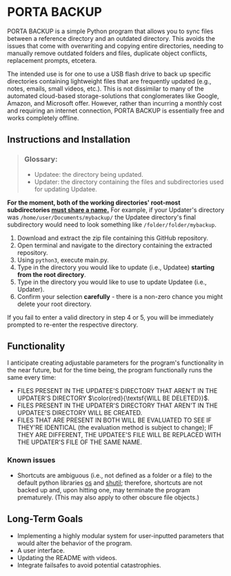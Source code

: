 # PORTA BACKUP
 PORTA BACKUP is a simple Python program that allows you to sync files between a reference directory and an outdated directory. This avoids the issues that come with overwriting and copying entire directories, needing to manually remove outdated folders and files, duplicate object conflicts, replacement prompts, etcetera. 
 
 The intended use is for one to use a USB flash drive to back up specific directories containing lightweight files that are frequently updated (e.g., notes, emails, small videos, etc.). This is not dissimilar to many of the automated cloud-based storage-solutions that conglomerates like Google, Amazon, and Microsoft offer. However, rather than incurring a monthly cost and requiring an internet connection, PORTA BACKUP is essentially free and works completely offline.


## Instructions and Installation
>### Glossary:
>- Updatee: the directory being updated.
>- Updater: the directory containing the files and subdirectories used for updating Updatee.

**For the moment, both of the working directories' root-most subdirectories <ins>must share a name.**</ins> For example, if your Updater's directory was ```/home/user/Documents/mybackup/``` the Updatee directory's final subdirectory would need to look something like ```/folder/folder/mybackup```.

1. Download and extract the zip file containing this GitHub repository.
2. Open terminal and navigate to the directory containing the extracted repository.
3. Using `python3`, execute main.py. 
4. Type in the directory you would like to update (i.e., Updatee) **starting from the root directory**.
5. Type in the directory you would like to use to update Updatee (i.e., Updater).
6. Confirm your selection **carefully** - there is a non-zero chance you might delete your root directory.

If you fail to enter a valid directory in step 4 or 5, you will be immediately prompted to re-enter the respective directory.



## Functionality


I anticipate creating adjustable parameters for the program's functionality in the near future, but for the time being, the program functionally runs the same every time:

- FILES PRESENT IN THE UPDATEE'S DIRECTORY THAT AREN'T IN THE UPDATER'S DIRECTORY $\color{red}{\textsf{WILL BE DELETED}}$.
- FILES PRESENT IN THE UPDATER'S DIRECTORY THAT AREN'T IN THE UPDATEE'S DIRECTORY WILL BE CREATED.
- FILES THAT ARE PRESENT IN BOTH WILL BE EVALUATED TO SEE IF THEY'RE IDENTICAL (the evaluation method is subject to change); IF THEY ARE DIFFERENT, THE UPDATEE'S FILE WILL BE REPLACED WITH THE UPDATER'S FILE OF THE SAME NAME.

### Known issues
- Shortcuts are ambiguous (i.e., not defined as a folder or a file) to the default python libraries [os](https://github.com/python/cpython/blob/3.13/Lib/os.py) and [shutil](https://github.com/python/cpython/blob/3.13/Lib/shutil.py); therefore, shortcuts are not backed up and, upon hitting one, may terminate the program prematurely. (This may also apply to other obscure file objects.)


## Long-Term Goals
- Implementing a highly modular system for user-inputted parameters that would alter the behavior of the program.
- A user interface.
- Updating the README with videos.
- Integrate failsafes to avoid potential catastrophies.